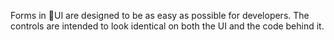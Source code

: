 Forms in 🍇UI are designed to be as easy as possible for developers. The controls are intended to look identical on both the UI and the code behind it.
